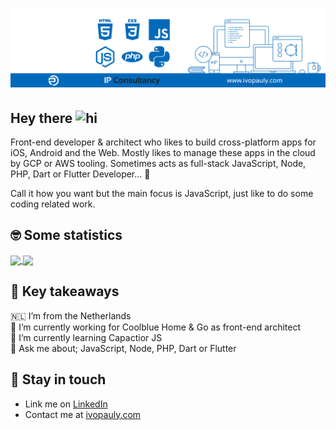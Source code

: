 # [![ivopauly_header](https://raw.githubusercontent.com/ivopauly/ivopauly/main/github_header.png)](https://ivopauly.com)

## Hey there <img src="https://user-images.githubusercontent.com/1303154/88677602-1635ba80-d120-11ea-84d8-d263ba5fc3c0.gif" width="28px" alt="hi">

Front-end developer & architect who likes to build cross-platform apps for iOS, Android and the Web. Mostly likes to manage these apps in the cloud by GCP or AWS tooling. Sometimes acts as full-stack JavaScript, Node, PHP, Dart or Flutter Developer... :rocket:

Call it how you want but the main focus is JavaScript, just like to do some coding related work.

## 🤓  Some statistics

<a href="https://github.com/anuraghazra/github-readme-stats" target="_blank">
  <img align="center" src="https://github-readme-stats.vercel.app/api?username=ivopauly" />
</a>
<a href="https://github.com/ivopauly/github-readme-stats" target="_blank">
  <img align="center" src="https://github-readme-stats.vercel.app/api/top-langs/?username=ivopauly&langs_count=6&layout=compact" />
</a>

## 🤔	Key takeaways

🇳🇱 I’m from the Netherlands   
🔭 I’m currently working for Coolblue Home & Go as front-end architect   
🌱 I’m currently learning Capactior JS   
💬 Ask me about; JavaScript, Node, PHP, Dart or Flutter   

## :link:	Stay in touch

* Link me on [LinkedIn](https://www.linkedin.com/in/ivopauly/)  
* Contact me at [ivopauly.com](https://www.ivopauly.com)
